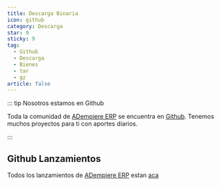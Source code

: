 ```yaml
---
title: Descarga Binaria
icon: github
category: Descarga
star: 9
sticky: 9
tag:
  - Github
  - Descarga
  - Bienes
  - tar
  - gz
article: false
---
```


::: tip Nosotros estamos en Github

Toda la comunidad de [ADempiere ERP](http://adempiere.net/) se encuentra en [Github](http://github.com/adempiere). Tenemos muchos proyectos para ti con aportes diarios.

:::

## Github Lanzamientos

Todos los lanzamientos de [ADempiere ERP](http://adempiere.net/) estan [aca](https://github.com/adempiere/adempiere/releases)

<Releases/>
